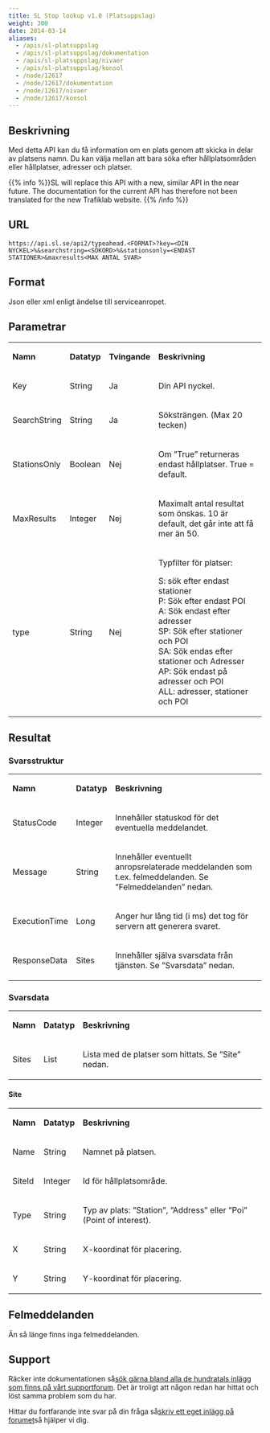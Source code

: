 ```yaml
---
title: SL Stop lookup v1.0 (Platsuppslag)
weight: 300
date: 2014-03-14
aliases:
  - /apis/sl-platsuppslag
  - /apis/sl-platsuppslag/dokumentation
  - /apis/sl-platsuppslag/nivaer
  - /apis/sl-platsuppslag/konsol
  - /node/12617
  - /node/12617/dokumentation
  - /node/12617/nivaer
  - /node/12617/konsol
---
```

<h2>Beskrivning</h2>
<p>Med detta API kan du få information om en plats genom att skicka in delar av platsens namn. Du kan välja mellan att bara söka efter hållplatsområden eller hållplatser, adresser och platser.</p>

{{% info %}}SL will replace this API with a new, similar API in the near future. The documentation for the current API
has therefore not been translated for the new Trafiklab website. {{% /info %}}

<h2>URL</h2>

`https://api.sl.se/api2/typeahead.<FORMAT>?key=<DIN NYCKEL>%&searchstring=<SÖKORD>%&stationsonly=<ENDAST STATIONER>&maxresults<MAX ANTAL SVAR>`

<h2>Format</h2>
<p>Json eller xml enligt ändelse till serviceanropet.</p>
<h2>Parametrar</h2>
<table>
	<tbody>
		<tr>
			<td>
			<p><strong>Namn</strong></p>
			</td>
			<td>
			<p><strong>Datatyp</strong></p>
			</td>
			<td>
			<p><strong>Tvingande</strong></p>
			</td>
			<td>
			<p><strong>Beskrivning</strong></p>
			</td>
		</tr>
		<tr>
			<td>
			<p>Key</p>
			</td>
			<td>
			<p>String</p>
			</td>
			<td>
			<p>Ja</p>
			</td>
			<td>
			<p>Din API nyckel.</p>
			</td>
		</tr>
		<tr>
			<td>
			<p>SearchString</p>
			</td>
			<td>
			<p>String</p>
			</td>
			<td>
			<p>Ja</p>
			</td>
			<td>
			<p>Söksträngen. (Max 20 tecken)</p>
			</td>
		</tr>
		<tr>
			<td>
			<p class="notranslate">StationsOnly</p>
			</td>
			<td>
			<p>Boolean</p>
			</td>
			<td>
			<p>Nej</p>
			</td>
			<td>
			<p>Om ”True” returneras endast hållplatser. True = default.</p>
			</td>
		</tr>
		<tr>
			<td>
			<p>MaxResults</p>
			</td>
			<td>
			<p>Integer</p>
			</td>
			<td>
			<p>Nej</p>
			</td>
			<td>
			<p>Maximalt antal resultat som önskas. 10 är default, det går inte att få mer än 50.</p>
			</td>
		</tr>
		<tr>
			<td>type</td>
			<td>String</td>
			<td>Nej</td>
			<td>
			<p>Typfilter för platser:</p>
			<p>S: sök efter endast stationer<br />
			P: Sök efter endast POI<br />
			A: Sök endast efter adresser<br />
			SP: Sök efter stationer och POI<br />
			SA: Sök endas efter stationer och Adresser<br />
			AP: Sök endast på adresser och POI<br />
			ALL: adresser, stationer och POI</p>
			</td>
		</tr>
	</tbody>
</table>
<h2>Resultat</h2>
<h3>Svarsstruktur</h3>
<table>
	<tbody>
		<tr>
			<td>
			<p><strong>Namn</strong></p>
			</td>
			<td>
			<p><strong>Datatyp</strong></p>
			</td>
			<td>
			<p><strong>Beskrivning</strong></p>
			</td>
		</tr>
		<tr>
			<td>
			<p class="notranslate">StatusCode</p>
			</td>
			<td>
			<p>Integer</p>
			</td>
			<td>
			<p>Innehåller statuskod för det eventuella meddelandet.</p>
			</td>
		</tr>
		<tr>
			<td>
			<p>Message</p>
			</td>
			<td>
			<p>String</p>
			</td>
			<td>
			<p>Innehåller eventuellt anropsrelaterade meddelanden som t.ex. felmeddelanden. Se ”Felmeddelanden” nedan.</p>
			</td>
		</tr>
		<tr>
			<td>
			<p>ExecutionTime</p>
			</td>
			<td>
			<p>Long</p>
			</td>
			<td>
			<p>Anger hur lång tid (i ms) det tog för servern att generera svaret.</p>
			</td>
		</tr>
		<tr>
			<td>
			<p>ResponseData</p>
			</td>
			<td>
			<p>Sites</p>
			</td>
			<td>
			<p>Innehåller själva svarsdata från tjänsten. Se ”Svarsdata” nedan.</p>
			</td>
		</tr>
	</tbody>
</table>
<h3>Svarsdata</h3>
<table>
	<tbody>
		<tr>
			<td>
			<p><strong>Namn</strong></p>
			</td>
			<td>
			<p><strong>Datatyp</strong></p>
			</td>
			<td>
			<p><strong>Beskrivning</strong></p>
			</td>
		</tr>
		<tr>
			<td>
			<p>Sites</p>
			</td>
			<td>
			<p>List</p>
			</td>
			<td>
			<p>Lista med de platser som hittats. Se ”Site” nedan.</p>
			</td>
		</tr>
	</tbody>
</table>
<h4>Site</h4>
<table>
	<tbody>
		<tr>
			<td>
			<p><strong>Namn</strong></p>
			</td>
			<td>
			<p><strong>Datatyp</strong></p>
			</td>
			<td>
			<p><strong>Beskrivning</strong></p>
			</td>
		</tr>
		<tr>
			<td>
			<p>Name</p>
			</td>
			<td>
			<p>String</p>
			</td>
			<td>
			<p>Namnet på platsen.</p>
			</td>
		</tr>
		<tr>
			<td>
			<p>SiteId</p>
			</td>
			<td>
			<p>Integer</p>
			</td>
			<td>
			<p>Id för hållplatsområde.</p>
			</td>
		</tr>
		<tr>
			<td>
			<p>Type</p>
			</td>
			<td>
			<p>String</p>
			</td>
			<td>
			<p>Typ av plats: ”Station”, ”Address” eller ”Poi” (Point of interest).</p>
			</td>
		</tr>
		<tr>
			<td>
			<p>X</p>
			</td>
			<td>
			<p>String</p>
			</td>
			<td>
			<p>X-koordinat för placering.</p>
			</td>
		</tr>
		<tr>
			<td>
			<p>Y</p>
			</td>
			<td>
			<p>String</p>
			</td>
			<td>
			<p>Y-koordinat för placering.</p>
			</td>
		</tr>
	</tbody>
</table>
<h2>Felmeddelanden</h2>
<p>Än så länge finns inga felmeddelanden.</p>
<h2 id="support">Support</h2>
<p>Räcker inte dokumentationen så<a href="http://kundo.se/org/trafiklabse/posts/">sök gärna bland alla de hundratals inlägg som finns på vårt supportforum</a>. Det är troligt att någon redan har hittat och löst samma problem som du har.</p>
<p>Hittar du fortfarande inte svar på din fråga så<a href="http://kundo.se/org/trafiklabse/">skriv ett eget inlägg på forumet</a>så hjälper vi dig.</p>
